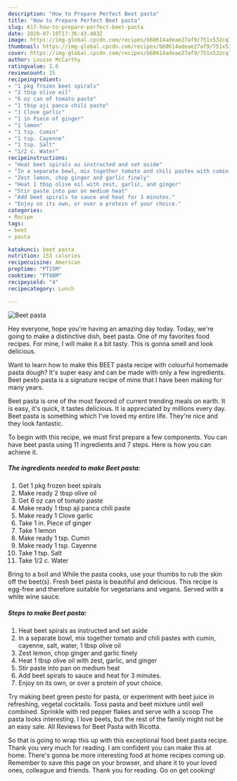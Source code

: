 ```yaml
---
description: "How to Prepare Perfect Beet pasta"
title: "How to Prepare Perfect Beet pasta"
slug: 617-how-to-prepare-perfect-beet-pasta
date: 2020-07-10T17:36:43.483Z
image: https://img-global.cpcdn.com/recipes/b60614adeae27af9/751x532cq70/beet-pasta-recipe-main-photo.jpg
thumbnail: https://img-global.cpcdn.com/recipes/b60614adeae27af9/751x532cq70/beet-pasta-recipe-main-photo.jpg
cover: https://img-global.cpcdn.com/recipes/b60614adeae27af9/751x532cq70/beet-pasta-recipe-main-photo.jpg
author: Louise McCarthy
ratingvalue: 3.6
reviewcount: 15
recipeingredient:
- "1 pkg frozen beet spirals"
- "2 tbsp olive oil"
- "6 oz can of tomato paste"
- "1 tbsp aji panca chili paste"
- "1 Clove garlic"
- "1 in Piece of ginger"
- "1 lemon"
- "1 tsp. Cumin"
- "1 tsp. Cayenne"
- "1 tsp. Salt"
- "1/2 c. Water"
recipeinstructions:
- "Heat beet spirals as instructed and set aside"
- "In a separate bowl, mix together tomato and chili pastes with cumin, cayenne, salt, water, 1 tbsp olive oil"
- "Zest lemon, chop ginger and garlic finely"
- "Heat 1 tbsp olive oil with zest, garlic, and ginger"
- "Stir paste into pan on medium heat"
- "Add beet spirals to sauce and heat for 3 minutes."
- "Enjoy on its own, or over a protein of your choice."
categories:
- Recipe
tags:
- beet
- pasta

katakunci: beet pasta 
nutrition: 153 calories
recipecuisine: American
preptime: "PT15M"
cooktime: "PT48M"
recipeyield: "4"
recipecategory: Lunch

---
```



![Beet pasta](https://img-global.cpcdn.com/recipes/b60614adeae27af9/751x532cq70/beet-pasta-recipe-main-photo.jpg)

Hey everyone, hope you're having an amazing day today. Today, we're going to make a distinctive dish, beet pasta. One of my favorites food recipes. For mine, I will make it a bit tasty. This is gonna smell and look delicious.

Want to learn how to make this BEET pasta recipe with colourful homemade pasta dough? It&#39;s super easy and can be made with only a few ingredients. Beet pesto pasta is a signature recipe of mine that I have been making for many years.

Beet pasta is one of the most favored of current trending meals on earth. It is easy, it's quick, it tastes delicious. It is appreciated by millions every day. Beet pasta is something which I've loved my entire life. They're nice and they look fantastic.


To begin with this recipe, we must first prepare a few components. You can have beet pasta using 11 ingredients and 7 steps. Here is how you can achieve it.

<!--inarticleads1-->

##### The ingredients needed to make Beet pasta:

1. Get 1 pkg frozen beet spirals
1. Make ready 2 tbsp olive oil
1. Get 6 oz can of tomato paste
1. Make ready 1 tbsp aji panca chili paste
1. Make ready 1 Clove garlic
1. Take 1 in. Piece of ginger
1. Take 1 lemon
1. Make ready 1 tsp. Cumin
1. Make ready 1 tsp. Cayenne
1. Take 1 tsp. Salt
1. Take 1/2 c. Water


Bring to a boil and While the pasta cooks, use your thumbs to rub the skin off the beet(s). Fresh beet pasta is beautiful and delicious. This recipe is egg-free and therefore suitable for vegetarians and vegans. Served with a white wine sauce. 

<!--inarticleads2-->

##### Steps to make Beet pasta:

1. Heat beet spirals as instructed and set aside
1. In a separate bowl, mix together tomato and chili pastes with cumin, cayenne, salt, water, 1 tbsp olive oil
1. Zest lemon, chop ginger and garlic finely
1. Heat 1 tbsp olive oil with zest, garlic, and ginger
1. Stir paste into pan on medium heat
1. Add beet spirals to sauce and heat for 3 minutes.
1. Enjoy on its own, or over a protein of your choice.


Try making beet green pesto for pasta, or experiment with beet juice in refreshing, vegetal cocktails. Toss pasta and beet mixture until well combined. Sprinkle with red pepper flakes and serve with a scoop The pasta looks interesting. I love beets, but the rest of the family might not be an easy sale. All Reviews for Beet Pasta with Ricotta. 

So that is going to wrap this up with this exceptional food beet pasta recipe. Thank you very much for reading. I am confident you can make this at home. There's gonna be more interesting food at home recipes coming up. Remember to save this page on your browser, and share it to your loved ones, colleague and friends. Thank you for reading. Go on get cooking!

